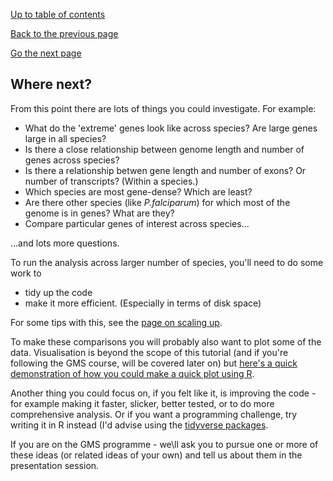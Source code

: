 [Up to table of contents](README.md)

[Back to the previous page](How_much_of_the_genome_is_in_genes.md)

[Go the next page](Scaling_up.md)

## Where next?

From this point there are lots of things you could investigate.  For example:

- What do the 'extreme' genes look like across species?  Are large genes large in all species?
- Is there a close relationship between genome length and number of genes across species?
- Is there a relationship betwen gene length and number of exons?  Or number of transcripts?  (Within a species.)
- Which species are most gene-dense?  Which are least?
- Are there other species (like *P.falciparum*) for which most of the genome is in genes?  What are they?
- Compare particular genes of interest across species...

...and lots more questions.

To run the analysis across larger number of species, you'll need to do some work to

- tidy up the code
- make it more efficient.  (Especially in terms of disk space)

For some tips with this, see the [page on scaling up](Scaling_up.md).

To make these comparisons you will probably also want to plot some of the data. Visualisation is
beyond the scope of this tutorial (and if you're following the GMS course, will be covered later
on) but [here's a quick demonstration of how you could make a quick plot using R](Visualisation.md).

Another thing you could focus on, if you felt like it, is improving the code - for example making
it faster, slicker, better tested, or to do more comprehensive analysis. Or if you want a
programming challenge, try writing it in R instead (I'd advise using the [tidyverse
packages](https://www.tidyverse.org).

If you are on the GMS programme - we\ll ask you to pursue one or more of these ideas (or related
ideas of your own) and tell us about them in the presentation session.


